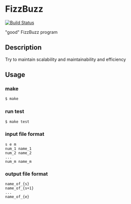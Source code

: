 FizzBuzz
====
[![Build Status](https://travis-ci.com/gasin/FizzBuzz.svg?branch=master)](https://travis-ci.com/gasin/FizzBuzz)

"good" FizzBuzz program

## Description
Try to maintain scalability and maintainability and efficiency

## Usage

### make
```bash
$ make
```
### run test
```bash
$ make test
```

### input file format

```
s e m
num_1 name_1
num_2 name_2
...
num_m name_m
```

### output file format
```
name_of_{s}
name_of_{s+1}
...
name_of_{e}
```
